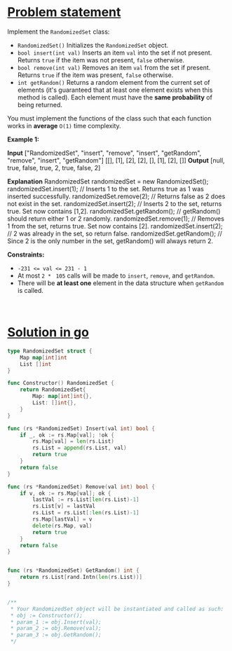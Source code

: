 # [Problem statement](https://leetcode.com/problems/insert-delete-getrandom-o1)

Implement the `RandomizedSet` class:

* `RandomizedSet()` Initializes the `RandomizedSet` object.
* `bool insert(int val)` Inserts an item `val` into the set if not present. Returns `true` if the item was not present, `false` otherwise.
* `bool remove(int val)` Removes an item `val` from the set if present. Returns `true` if the item was present, `false` otherwise.
* `int getRandom()` Returns a random element from the current set of elements (it's guaranteed that at least one element exists when this method is called). Each element must have the **same probability** of being returned.

You must implement the functions of the class such that each function works in **average** `O(1)` time complexity.

**Example 1:**


**Input**
["RandomizedSet", "insert", "remove", "insert", "getRandom", "remove", "insert", "getRandom"]
[[], [1], [2], [2], [], [1], [2], []]
**Output**
[null, true, false, true, 2, true, false, 2]

**Explanation**
RandomizedSet randomizedSet = new RandomizedSet();
randomizedSet.insert(1); // Inserts 1 to the set. Returns true as 1 was inserted successfully.
randomizedSet.remove(2); // Returns false as 2 does not exist in the set.
randomizedSet.insert(2); // Inserts 2 to the set, returns true. Set now contains [1,2].
randomizedSet.getRandom(); // getRandom() should return either 1 or 2 randomly.
randomizedSet.remove(1); // Removes 1 from the set, returns true. Set now contains [2].
randomizedSet.insert(2); // 2 was already in the set, so return false.
randomizedSet.getRandom(); // Since 2 is the only number in the set, getRandom() will always return 2.

**Constraints:**

* `-231 <= val <= 231 - 1`
* At most `2 * ` `105` calls will be made to `insert`, `remove`, and `getRandom`.
* There will be **at least one** element in the data structure when `getRandom` is called.

<br />

# [Solution in go](https://leetcode.com/submissions/detail/1149962555/)

```go
type RandomizedSet struct {
    Map map[int]int
    List []int
}

func Constructor() RandomizedSet {
    return RandomizedSet{
        Map: map[int]int{},
        List: []int{},
    }
}

func (rs *RandomizedSet) Insert(val int) bool {
    if _, ok := rs.Map[val]; !ok {
        rs.Map[val] = len(rs.List)
        rs.List = append(rs.List, val)
        return true
    }
    return false
}

func (rs *RandomizedSet) Remove(val int) bool {
    if v, ok := rs.Map[val]; ok {
        lastVal := rs.List[len(rs.List)-1]
        rs.List[v] = lastVal
        rs.List = rs.List[:len(rs.List)-1]
        rs.Map[lastVal] = v
        delete(rs.Map, val)
        return true
    }
    return false
}


func (rs *RandomizedSet) GetRandom() int {
    return rs.List[rand.Intn(len(rs.List))]
}


/**
 * Your RandomizedSet object will be instantiated and called as such:
 * obj := Constructor();
 * param_1 := obj.Insert(val);
 * param_2 := obj.Remove(val);
 * param_3 := obj.GetRandom();
 */
```